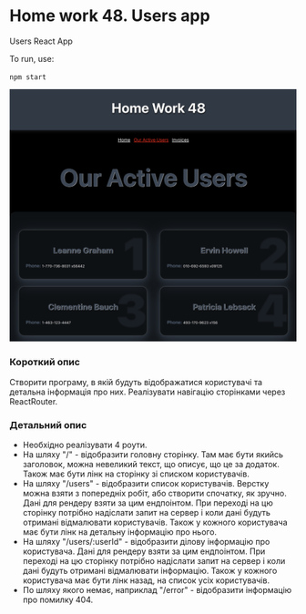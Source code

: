 # Home work 48. Users app

Users React App

To run, use:

`npm start`

![screen](./screen.png)

### Короткий опис

Створити програму, в якій будуть відображатися користувачі та детальна інформація про них. Реалізувати навігацію сторінками через ReactRouter.

### Детальний опис
  
* Необхідно реалізувати 4 роути.    
* На шляху "/" - відобразити головну сторінку. Там має бути якийсь заголовок, можна невеликий текст, що описує, що це за додаток. Також має бути лінк на сторінку зі списком користувачів.  
* На шляху "/users" - відобразити список користувачів. Верстку можна взяти з
  попередніх робіт, або створити спочатку, як зручно. Дані для рендеру взяти за
  цим ендпоінтом. При переході на цю сторінку потрібно надіслати запит на сервер
  і коли дані будуть отримані відмалювати користувачів. Також у кожного
  користувача має бути лінк на детальну інформацію про нього. 
* На шляху "/users/:userId" - відобразити ділову інформацію про користувача.
  Дані для рендеру взяти за цим ендпоінтом. При переході на цю сторінку потрібно
  надіслати запит на сервер і коли дані будуть отримані відмалювати інформацію.
  Також у кожного користувача має бути лінк назад, на список усіх користувачів. 
* По шляху якого немає, наприклад "/error" - відобразити інформацію про помилку 404.    
